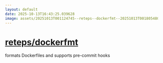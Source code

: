 ```yaml
---
layout: default
date: 2025-10-13T16:43:25.039628
image: assets/20251013T001124745--reteps--dockerfmt--20251013T001805480--cropped.png
---
```


# [reteps/dockerfmt](https://github.com/reteps/dockerfmt)

formats Dockerfiles and supports pre-commit hooks
